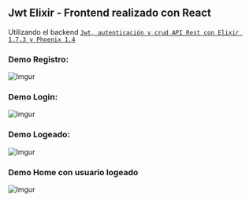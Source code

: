 ## Jwt Elixir - Frontend realizado con React

Utilizando el backend [`Jwt, autenticación y crud API Rest con Elixir 1.7.3 y Phoenix 1.4`](https://github.com/Beor18/jwt-elixir) 

### Demo Registro:

![Imgur](https://i.imgur.com/PGL6H0t.png)

### Demo Login:

![Imgur](https://i.imgur.com/0hcfnJ2.png)

### Demo Logeado:

![Imgur](https://i.imgur.com/NpOUUbq.png)

### Demo Home con usuario logeado

![Imgur](https://i.imgur.com/1Szjzgf.png)